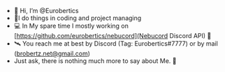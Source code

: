 - 👋 Hi, I’m @Eurobertics
- 🏢I  do things in coding and project managing
- 💻 In My spare time I mostly working on [https://github.com/eurobertics/nebucord](Nebucord Discord API) 💾
- 🛰 You reach me at best by Discord (Tag: Eurobertics#7777) or by mail (brobertz.net@gmail.com)
- Just ask, there is nothing much more to say about Me. 🔮
